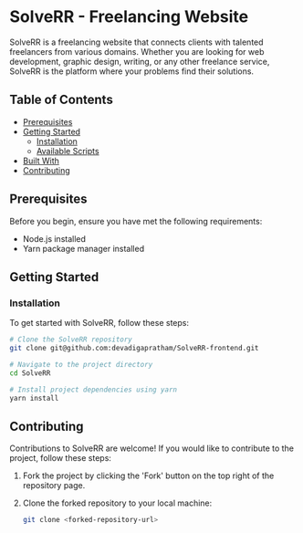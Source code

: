 # SolveRR - Freelancing Website

SolveRR is a freelancing website that connects clients with talented freelancers from various domains. Whether you are looking for web development, graphic design, writing, or any other freelance service, SolveRR is the platform where your problems find their solutions.

## Table of Contents

- [Prerequisites](#prerequisites)
- [Getting Started](#getting-started)
  - [Installation](#installation)
  - [Available Scripts](#available-scripts)
- [Built With](#built-with)
- [Contributing](#contributing)

## Prerequisites

Before you begin, ensure you have met the following requirements:

- Node.js installed
- Yarn package manager installed

## Getting Started

### Installation

To get started with SolveRR, follow these steps:

```bash
# Clone the SolveRR repository
git clone git@github.com:devadigapratham/SolveRR-frontend.git

# Navigate to the project directory
cd SolveRR

# Install project dependencies using yarn
yarn install
```

## Contributing

Contributions to SolveRR are welcome! If you would like to contribute to the project, follow these steps:

1. Fork the project by clicking the 'Fork' button on the top right of the repository page.
2. Clone the forked repository to your local machine:

   ```bash
   git clone <forked-repository-url>
```
